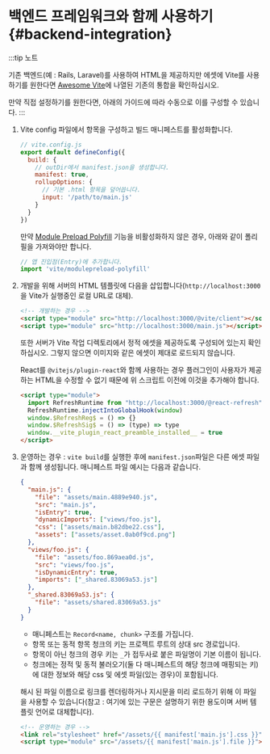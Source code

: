 # 백엔드 프레임워크와 함께 사용하기 {#backend-integration}

:::tip 노트

기존 백엔드(예 : Rails, Laravel)를 사용하여 HTML을 제공하지만 에셋에 Vite를 사용하기를 원한다면 [Awesome Vite](https://github.com/vitejs/awesome-vite#integrations-with-backends)에 나열된 기존의 통합을 확인하십시오.

만약 직접 설정하기를 원한다면, 아래의 가이드에 따라 수동으로 이를 구성할 수 있습니다.
:::

1. Vite config 파일에서 항목을 구성하고 빌드 매니페스트를 활성화합니다.

   ```js
   // vite.config.js
   export default defineConfig({
     build: {
       // outDir에서 manifest.json을 생성합니다.
       manifest: true,
       rollupOptions: {
         // 기본 .html 항목을 덮어씁니다.
         input: '/path/to/main.js'
       }
     }
   })
   ```

   만약 [Module Preload Polyfill](/config/#build-polyfillmodulepreload) 기능을 비활성화하지 않은 경우, 아래와 같이 폴리필을 가져와야만 합니다.

   ```js
   // 앱 진입점(Entry)에 추가합니다.
   import 'vite/modulepreload-polyfill'
   ```

2. 개발을 위해 서버의 HTML 템플릿에 다음을 삽입합니다(`http://localhost:3000`을 Vite가 실행중인 로컬 URL로 대체).

   ```html
   <!-- 개발하는 경우 -->
   <script type="module" src="http://localhost:3000/@vite/client"></script>
   <script type="module" src="http://localhost:3000/main.js"></script>
   ```

   또한 서버가 Vite 작업 디렉토리에서 정적 에셋을 제공하도록 구성되어 있는지 확인하십시오. 그렇지 않으면 이미지와 같은 에셋이 제대로 로드되지 않습니다.

   React를 `@vitejs/plugin-react`와 함께 사용하는 경우 플러그인이 사용자가 제공하는 HTML을 수정할 수 없기 때문에 위 스크립트 이전에 이것을 추가해야 합니다.

   ```html
   <script type="module">
     import RefreshRuntime from "http://localhost:3000/@react-refresh"
     RefreshRuntime.injectIntoGlobalHook(window) 
     window.$RefreshReg$ = () => {}
     window.$RefreshSig$ = () => (type) => type
     window.__vite_plugin_react_preamble_installed__ = true
   </script>
   ```

3. 운영하는 경우 : `vite build`를 실행한 후에 `manifest.json`파일은 다른 에셋 파일과 함께 생성됩니다. 매니페스트 파일 예시는 다음과 같습니다.

   ```json
   {
     "main.js": {
       "file": "assets/main.4889e940.js",
       "src": "main.js",
       "isEntry": true,
       "dynamicImports": ["views/foo.js"],
       "css": ["assets/main.b82dbe22.css"],
       "assets": ["assets/asset.0ab0f9cd.png"]
     },
     "views/foo.js": {
       "file": "assets/foo.869aea0d.js",
       "src": "views/foo.js",
       "isDynamicEntry": true,
       "imports": ["_shared.83069a53.js"]
     },
     "_shared.83069a53.js": {
       "file": "assets/shared.83069a53.js"
     }
   }
   ```

   - 매니페스트는 `Record<name, chunk>` 구조를 가집니다.
   - 항목 또는 동적 항목 청크의 키는 프로젝트 루트의 상대 src 경로입니다.
   - 항목이 아닌 청크의 경우 키는 `_`가 접두사로 붙은 파일명이 기본 이름이 됩니다.
   - 청크에는 정적 및 동적 불러오기(둘 다 매니페스트의 해당 청크에 매핑되는 키)에 대한 정보와 해당 css 및 에셋 파일(있는 경우)이 포함됩니다.

   해시 된 파일 이름으로 링크를 렌더링하거나 지시문을 미리 로드하기 위해 이 파일을 사용할 수 있습니다(참고 : 여기에 있는 구문은 설명하기 위한 용도이며 서버 템플릿 언어로 대체합니다).

   ```html
   <!-- 운영하는 경우 -->
   <link rel="stylesheet" href="/assets/{{ manifest['main.js'].css }}" />
   <script type="module" src="/assets/{{ manifest['main.js'].file }}"></script>
   ```
   
